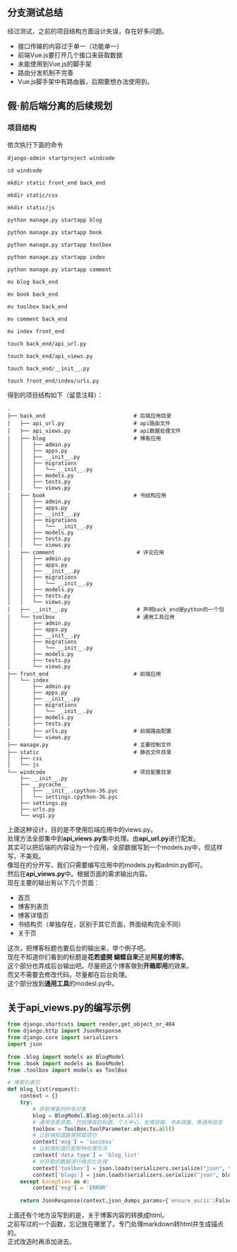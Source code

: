 ## 分支测试总结  
经过测试，之前的项目结构方面设计失误，存在好多问题。  
- 接口传输的内容过于单一（功能单一）  
- 前端Vue.js要打开几个接口来获取数据  
- 未能使用到Vue.js的脚手架  
- 路由分发机制不完善  
- Vue.js脚手架中有路由器，后期要想办法使用到。  

## 假·前后端分离的后续规划  
### 项目结构  
依次执行下面的命令  
```linux
django-admin startproject windcode

cd windcode

mkdir static front_end back_end

mkdir static/css               

mkdir static/js

python manage.py startapp blog

python manage.py startapp book

python manage.py startapp toolbox

python manage.py startapp index  

python manage.py startapp comment

mv blog back_end

mv book back_end

mv toolbox back_end

mv comment back_end

mv index front_end

touch back_end/api_url.py

touch back_end/api_views.py

touch back_end/__init__.py

touch front_end/index/urls.py

```
得到的项目结构如下（留意注释）：  
```tree
.
├── back_end                            # 后端应用目录
│   ├── api_url.py                      # api路由文件
│   ├── api_views.py                    # api数据处理文件
│   ├── blog                            # 博客应用
│   │   ├── admin.py
│   │   ├── apps.py
│   │   ├── __init__.py
│   │   ├── migrations
│   │   │   └── __init__.py
│   │   ├── models.py
│   │   ├── tests.py
│   │   └── views.py
│   ├── book                            # 书结构应用
│   │   ├── admin.py
│   │   ├── apps.py
│   │   ├── __init__.py
│   │   ├── migrations
│   │   │   └── __init__.py
│   │   ├── models.py
│   │   ├── tests.py
│   │   └── views.py
│   ├── comment                          # 评论应用
│   │   ├── admin.py
│   │   ├── apps.py
│   │   ├── __init__.py
│   │   ├── migrations
│   │   │   └── __init__.py
│   │   ├── models.py
│   │   ├── tests.py
│   │   └── views.py
│   ├── __init__.py                      # 声明back_end是python的一个包
│   └── toolbox                          # 通用工具应用
│       ├── admin.py
│       ├── apps.py
│       ├── __init__.py
│       ├── migrations
│       │   └── __init__.py
│       ├── models.py
│       ├── tests.py
│       └── views.py
├── front_end                           # 前端应用
│   └── index
│       ├── admin.py
│       ├── apps.py
│       ├── __init__.py
│       ├── migrations
│       │   └── __init__.py
│       ├── models.py
│       ├── tests.py
│       ├── urls.py                     # 前端路由配置
│       └── views.py
├── manage.py                           # 主要控制文件
├── static                              # 静态文件目录
│   ├── css
│   └── js
└── windcode                            # 项目配置目录
    ├── __init__.py
    ├── __pycache__
    │   ├── __init__.cpython-36.pyc
    │   └── settings.cpython-36.pyc
    ├── settings.py
    ├── urls.py
    └── wsgi.py
```
上面这种设计，目的是不使用后端应用中的views.py。  
处理方法全部集中到**api_views.py**集中处理。由**api_url.py**进行配发。  
其实可以把后端的内容设为一个应用，全部数据写到一个models.py中，但这样写，不美观。  
像现在的分开写，我们只需要编写应用中的models.py和admin.py即可。  
然后在**api_views.py**中。根据页面的需求输出内容。  
现在主要的输出有以下几个页面：
- 首页
- 博客列表页
- 博客详情页
- 书结构页（单独存在，区别于其它页面，界面结构完全不同）  
- 关于页  

这次，把博客标题也要后台的输出来，举个例子吧。  
现在不知道你们看到的标题是**花若盛開 蝴蝶自來**还是**阿星的博客**。  
这个部分也弄成后台输出吧。尽量把这个博客做到**开箱即用**的效果。  
而又不需要去修改代码。尽量都在后台处理。  
这个部分放到**通用工具**的modesl.py中。  
## 关于api_views.py的编写示例  
```python
from django.shortcuts import render,get_object_or_404
from django.http import JsonResponse
from django.core import serializers
import json

from .blog import models as BlogModel
from .book import models as BookModel
from .toolbox import models as ToolBox

# 博客列表页
def blog_list(request):
    context = {}
    try:
        # 获取博客的所有对象
        blog = BlogModel.Blog.objects.all()
        # 通用信息获取，包括博客的标题、个人中心、友情链接、书本链接、等通用信息
        toolbox = ToolBox.ToolParameter.objects.all()
        # 让前端知道数据获取成功
        context['msg'] = 'success'
        # 让前端知道匹配那种处理方法
        context['data_type'] = 'blog_list'
        # 对获取的数据进行格式化处理
        context['toolbox'] = json.loads(serializers.serialize("json", toolbox))
        context['blogs'] = json.loads(serializers.serialize("json", blog))
    except Exception as e:
        context['msg'] = 'ERROR'

    return JsonResponse(context,json_dumps_params={'ensure_ascii':False})
```  
上面还有个地方没写到的是，关于博客内容的转换成html。  
之前写过的一个函数，忘记放在哪里了。专门处理markdown转html并生成锚点的。  
正式改造时再添加进去。  
